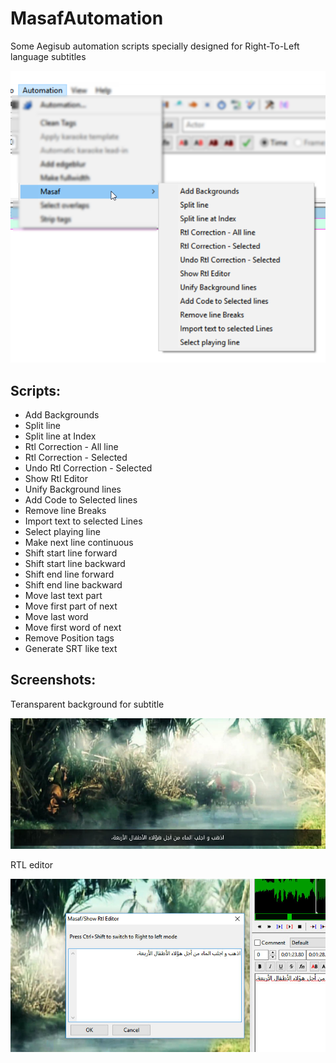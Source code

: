 # MasafAutomation

Some Aegisub automation scripts specially designed for Right-To-Left language subtitles

![Masaf Automation](img/MasafAutomation.png)

## Scripts:

- Add Backgrounds
- Split line
- Split line at Index
- Rtl Correction - All line
- Rtl Correction - Selected
- Undo Rtl Correction - Selected
- Show Rtl Editor
- Unify Background lines
- Add Code to Selected lines
- Remove line Breaks
- Import text to selected Lines
- Select playing line
- Make next line continuous
- Shift start line forward
- Shift start line backward
- Shift end line forward
- Shift end line backward
- Move last text part
- Move first part of next
- Move last word
- Move first word of next
- Remove Position tags
- Generate SRT like text

## Screenshots:

Teransparent background for subtitle

![Add Background](img/AddBackground.jpg)

RTL editor

![Rtl Editor](img/RtlEditor.jpg)
